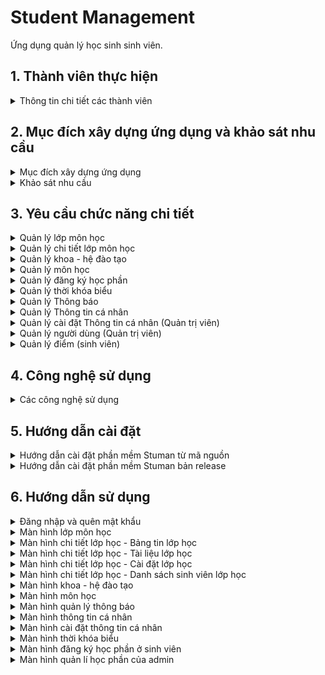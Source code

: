 # Student Management

Ứng dụng quản lý học sinh sinh viên.

## 1. Thành viên thực hiện

<details>
  <summary>Thông tin chi tiết các thành viên</summary>

| STT | MSSV     | Họ và tên                                                  | Lớp      |
| --- | -------- | ---------------------------------------------------------- | -------- |
| 0   | 19522424 | [Lê Hữu Trung](https://github.com/lehuutrung1412)          | KHTN2019 |
| 1   | 19520354 | [Ngô Quang Vinh](https://github.com/vinhqngo5)             | KHTN2019 |
| 2   | 19521300 | [Nguyễn Đỗ Mạnh Cường](https://github.com/cuongnguyen1402) | KHTN2019 |
| 3   | 19521178 | [Nguyễn Đình Bình An](https://github.com/19521178)         | KHTN2019 |
| 4   | 19520257 | [Hứa Thanh Tân](https://github.com/htthtt12t1)             | KHTN2019 |

</details>

## 2. Mục đích xây dựng ứng dụng và khảo sát nhu cầu

<details>
  <summary>Mục đích xây dựng ứng dụng</summary>

- Xây dựng một nền tảng tất cả trong một. Người quản trị, giáo viên, sinh viên có thể sử dụng công cụ để học tập trực tuyến, tra cứu kết quả học tập, đăng ký học phần, quản trị đào tạo, ...
- Nâng cao tính chính xác, bảo mật trong quản lý thông tin sinh viên.
- Thay thế các ứng dụng quản lý đã lỗi thời.
- Giao diện, luồng xử lý phù hợp hơn với nhu cầu của người sử dụng.
</details>

<details>
  <summary>Khảo sát nhu cầu</summary>

- Nhu cầu của quản trị viên

  - Quản lý đào tạo bao gồm: lớp môn học, khoa - hệ đào tạo, môn học.
  - Quản lý danh sách sinh viên, giáo viên, quản trị viên.
  - Thêm thông báo đến từng đối tượng trong hệ thống.
  - Tạo đợt đăng ký học phần.
  - Thêm các trường thông tin mới cho sinh viên, giáo viên.
  - Tính bảo mật thông tin cao.

- Nhu cầu của giáo viên
  | ![](./ReadmeAssets/NhuCauGiaoVien.png) |
  |:--:|
  | _Nhu cầu sử dụng ứng dụng của giáo viên_ |

  - Chỉnh sửa, cập nhật thông tin cá nhân.
  - Xem lịch, thời khóa biểu giảng dạy.
  - Đăng thông báo các lớp đang giảng dạy.
  - Thêm điểm cho sinh viên.
  - Thêm deadline và tài liệu tham khảo.
  - Mở khảo sát lớp học.
  - Chức năng nhắn tin trong lớp học.

- Nhu cầu của sinh viên
  | ![](./ReadmeAssets/NhuCauSinhVien.png) |
  |:--:|
  | _Nhu cầu sử dụng ứng dụng của sinh viên_ |

  - Chỉnh sửa, cập nhật thông tin cá nhân.
  - Xem lớp môn học đã và đang học.
  - Xem thời khóa biểu, lịch thi.
  - Xem kết quả học tập, điểm rèn luyện.
  - Đăng ký học phần.
  - Xem thông báo, xem tài liệu lớp học

  </details>

## 3. Yêu cầu chức năng chi tiết

<details>
  <summary>Quản lý lớp môn học</summary>

- Hiển thị thông tin lớp môn học: môn học, mã môn, sĩ số, giáo viên, thời khóa biểu, …
- Tìm kiếm các lớp môn học theo mã lớp, giáo viên giảng dạy.
- Thêm, sửa, xóa các lớp môn học.
- Hiển thị các lớp môn học theo quyền, theo học kỳ.
- Đi đến trang thông tin chi tiết của lớp môn học.

</details>

<details>
  <summary>Quản lý chi tiết lớp môn học</summary>
  
- Bảng tin lớp học
  - Thêm, sửa, xóa bài đăng.
  - Tạo thông báo khi đăng bài.
  - Đăng bài kèm hình ảnh.
  - Thêm, sửa, xóa bình luận của bài đăng.
  - Tạo thông báo khi bình luận bài đăng.
- Lịch học, báo nghỉ, báo bù
  - Xem lịch học, lịch nghỉ, lịch bù.
  - Thêm ngày nghỉ học, ngày học bù.
  - Xóa ngày nghỉ học, ngày học bù.
  - Tạo thông báo khi báo nghỉ, báo bù.
- Tài liệu lớp học:
  - Thêm, sửa, xóa thư mục.
  - Thêm, sửa, xóa tài liệu.
  - Tải tài liệu.
  - Tải toàn bộ tài liệu lớp học.
  - Tra cứu tài liệu lớp học.
- Danh sách sinh viên lớp học
  - Xem tổng quan, thống kê điểm số sinh viên trong lớp.
  - Xem thông tin sinh viên trong lớp.
  - Thêm sinh viên vào lớp.
  - Xóa sinh viên ra khỏi lớp.
  - Tra cứu sinh viên trong lớp.
  - Thêm, sửa, xóa điểm thành phần cho lớp học.
  - Thêm, sửa, xóa điểm cho sinh viên trong lớp.

</details>

<details>
  <summary>Quản lý khoa - hệ đào tạo</summary>

- Hiển thị thông tin, số lượng sinh viên ứng với từng khoa.
- Hiển thị thông tin, số lượng sinh viên ứng với từng hệ đào tạo.
- Thêm, sửa, xóa khoa.
- Thêm, sửa, xóa hệ đào tạo.
- Tìm kiếm khoa theo tên khoa hoặc theo tên hệ đào tạo mà khoa có.
- Thêm hệ đào tạo tương ứng với khoa.

</details>

<details>
  <summary>Quản lý môn học</summary>

- Hiển thị danh sách và thông tin các môn học : tên môn, mã môn, số tín chỉ, mô tả, …
- Tìm kiếm môn học theo mã môn, tên môn.
- Thêm, sửa, xóa môn học.
- Thêm môn học từ excel.

</details>

<details>
  <summary>Quản lý đăng ký học phần</summary>
  
- Quản trị viên
  - Thêm học kỳ và đóng mở học kỳ.
  - Thêm lớp môn học thủ công hoặc thêm từ file excel.
  - Xem chi tiết, sửa, xóa lớp môn học.
  - Tìm kiếm lớp môn học theo tên môn học, mã lớp học.
- Sinh viên
  - Đăng ký, hủy đăng ký lớp môn học.
  - Trực quan hóa các lớp môn học bằng thời khóa biểu.
  - Đánh dấu những lớp bị trùng giờ học.
  - Tìm kiếm lớp môn học chưa đăng ký theo tên môn học, mã lớp học.

</details>

<details>
  <summary>Quản lý thời khóa biểu</summary>
  
- Hiển thị danh sách các lớp môn học dưới dạng bảng thời khóa biểu.
- Hiển thị các lớp môn học theo quyền (giáo viên, sinh viên), theo học kỳ.

</details>

<details>
  <summary>Quản lý Thông báo</summary>
  
  - Quản trị viên:
    - Thêm, xóa, sửa, xem chi tiết thông báo thông báo.
    - Thêm thông báo nghỉ, thông báo bù
    - Tìm kiếm thông báo theo chủ đề, thời gian, loại thông báo

- Giáo viên:

  - Xem chi tiết thông báo thông báo. - Thêm thông báo nghỉ, thông báo bù
  - Tìm kiếm thông báo theo chủ đề, thời gian, loại thông báo

- Sinh viên:
  - Xem chi tiết thông báo thông báo.
  - Tìm kiếm thông báo theo chủ đề, thời gian, loại thông báo

</details>

<details>
  <summary>Quản lý Thông tin cá nhân</summary>

- Hiển thị thông tin cá nhân của người dùng
- Chỉnh sửa thông tin cá nhân theo quyền

</details>

<details>
  <summary>Quản lý cài đặt Thông tin cá nhân (Quản trị viên)</summary>

- HIển thị các trường thông tin cá nhân theo role
- Thêm, xóa , sửa, ẩn, xem các cài đặt của trường thông tin theo role

</details>

<details>
  <summary>Quản lý người dùng (Quản trị viên)</summary>

- Thiết lập, cung cấp tài khoản và mật khẩu cho người dùng (sinh viên, giáo viên, Quản trị viên).
- Thêm người dùng thủ công và từ file.
- Chỉnh sửa, cập nhật thông tin cho người dùng.
- Tìm kiếm thông tin người dùng.

</details>

<details>
  <summary>Quản lý điểm (sinh viên)</summary>

- Xem bảng điểm sinh viên.
- Xuất bảng điểm sinh viên (future work)

</details>

## 4. Công nghệ sử dụng

<details>
  <summary>Các công nghệ sử dụng</summary>

- Nền tảng: .Net FrameWork, version 4.7.2
- Frontend: C#, XAML, Windows Presentation Foundation (WPF)
- Backend: C#
- ORM FrameWork: ADO.NET Entity FrameWork, version 6.0.0
- Hệ quản trị cơ sở dữ liệu: SQL Server
- Dịch vụ lưu trữ đám mây: Google Cloud Platform, CDN
- IDE: Microsoft Visual Studio 2019
- UI design tool: Miro
- Thư viện hỗ trợ khác: MaterialDesignXAML, System.Windows.Interactivity.WPF, Math Converter
</details>

## 5. Hướng dẫn cài đặt

<details>
  <summary>Hướng dẫn cài đặt phần mềm Stuman từ mã nguồn</summary>

- Download hoặc clone repo về máy tính.
- Chạy file `SqlServer/data.sql`
- Chạy file `StudentManagement/StudentManagement/StudentManagement.sln` bằng Visual Studio
- Tài khoản mặc định:
  - Tài khoản admin: admin/admin
  - Tài khoản giáo viên: gv/gv
  - Tài khoản sinh viên: sv/sv

</details>

<details>
  <summary>Hướng dẫn cài đặt phần mềm Stuman bản release</summary>
  
- Download file zip tại mục release.
- Giải nén file zip và bật kết nối mạng để sử dụng.
- Tài khoản mặc định: 
	- Tài khoản admin: admin/admin
	- Tài khoản giáo viên: gv/gv
	- Tài khoản sinh viên: sv/sv

</details>

## 6. Hướng dẫn sử dụng

<details>
  <summary>Đăng nhập và quên mật khẩu</summary>

| ![](./ReadmeAssets/Login.png) | ![](./ReadmeAssets/ForgotPassword.png) |
| :---------------------------: | :------------------------------------: |
|     _Màn hình đăng nhập_      |        _Màn hình quên mật khẩu_        |

1. Nhập tên đăng nhập - textbox
2. Nhập mật khẩu - passwordbox
3. Ghi nhớ đăng nhập - checkbox
4. Đăng nhập - button
5. Chuyển sang màn hình quên mật khẩu - button
6. Nhập Email để xác thực danh tính - textbox
7. Nhập mã OTP được gửi về Email - textbox and button
8. Nhập mật khẩu mới - passwordbox
9. Nhập lại mật khẩu mới - passwordbox

</details>

<details>
  <summary>Màn hình lớp môn học</summary>

| ![](./ReadmeAssets/SubjectClass.png) | ![](./ReadmeAssets/SubjectClassEdit.png) |
| :----------------------------------: | :--------------------------------------: |
|      _Màn hình quản lý lớp học_      |  _Màn hình chỉnh sửa thông tin lớp học_  |

1. Tìm kiếm lớp môn học - textbox
2. Chọn để tìm kiếm lớp môn học theo mã lớp và tên môn - button
3. Chọn để tìm kiếm lớp môn học theo giáo viên - button
4. Chọn học kỳ cần lọc - combobox
5. Đồng bộ với dữ liệu mới trên cloud - button
6. Xem thông tin lớp môn học - button
7. Đến trang thông tin chi tiết lớp học - button
8. Thêm lớp học mới - button
9. Đến giao diện chỉnh sửa lớp học - button
10. Xóa lớp học - button
11. Thay đổi ảnh bìa cho lớp học - button
12. Thay đổi thông tin cho lớp học - textbox, datepicker, combobox
13. Hủy tất cả thay đổi - button
14. Xác nhận thay đổi - button
</details>

<details>
  <summary>Màn hình chi tiết lớp học - Bảng tin lớp học</summary>

|      ![](./ReadmeAssets/Newfeed1.png)       |
| :-----------------------------------------: |
| _Chức năng đăng bài viết mới trong lớp học_ |

|       ![](./ReadmeAssets/Newfeed2.png)       |
| :------------------------------------------: |
| _Chức năng chỉnh sửa bài viết trong lớp học_ |

|       ![](./ReadmeAssets/Newfeed3.png)       |
| :------------------------------------------: |
| _Chức năng bình luận bài viết trong lớp học_ |

</details>

<details>
  <summary>Màn hình chi tiết lớp học - Tài liệu lớp học</summary>

|    ![](./ReadmeAssets/FileManager1.png)     |
| :-----------------------------------------: |
| _Chức năng thêm sửa xóa file trong lớp học_ |

|     ![](./ReadmeAssets/FileManager2.png)      |
| :-------------------------------------------: |
| _Chức năng thêm sửa xóa folder trong lớp học_ |

</details>

<details>
  <summary>Màn hình chi tiết lớp học - Cài đặt lớp học</summary>

| ![](./ReadmeAssets/SettingSubjectClass.png) |
| :-----------------------------------------: |
|         _Màn hình cài đặt lớp học_          |

</details>

<details>
  <summary>Màn hình chi tiết lớp học - Danh sách sinh viên lớp học</summary>

| ![](./ReadmeAssets/StudentSubjectClass.png) |  ![](./ReadmeAssets/StudentSubjectClassEdit.png)  |
| :-----------------------------------------: | :-----------------------------------------------: |
|   _Màn hình danh sách sinh viên lớp học_    | _Màn hình chỉnh sửa thông tin học phần sinh viên_ |

</details>

<details>
  <summary>Màn hình khoa - hệ đào tạo</summary>

| ![](./ReadmeAssets/TrainingForm.png) | ![](./ReadmeAssets/TrainingFormEdit.png)  |
| :----------------------------------: | :---------------------------------------: |
|    _Màn hình quản lý hệ đào tạo_     | _Màn hình chỉnh sửa thông tin hệ đào tạo_ |

1. Thêm hệ đào tạo mới - button
2. Xem thông tin hệ đào tạo - button
3. Chỉnh sửa thông tin hệ đào tạo - button
4. Xóa hệ đào tạo - button
5. Xóa hệ đào tạo - button
6. Chỉnh sửa thông tin hệ đào tạo - button
7. Nhập tên hệ đào tạo - textbox
8. Số lượng khoa có hệ đào tạo (ứng dụng tự tính toán) - textbox
9. Số lượng sinh viên thuộc hệ đào tạo (ứng dụng tự tính toán) - textbox
10. Hủy bỏ các thay đổi hiện tại - button
11. Xác nhận các thay đổi hiện tại - button

| ![](./ReadmeAssets/Faculty.png) |    ![](./ReadmeAssets/FacultyEdit.png)    |
| :-----------------------------: | :---------------------------------------: |
|  _Màn hình quản lý hệ đào tạo_  | _Màn hình chỉnh sửa thông tin hệ đào tạo_ |

12. Tìm kiếm khoa - textbox
13. Tìm kiếm khoa theo tên khoa - button
14. Tìm kiếm khoa theo hệ đào tạo - button
15. Thêm khoa mới - button
16. Xóa khoa - button
17. Chỉnh sửa thông tin khoa - button
18. Nhập tên khoa - textbox
19. Chọn ngày thành lập khoa - datepicker
20. Số lượng sinh viên thuộc khoa (ứng dụng tự tính toán) - textbox
21. Các hệ đào tạo mà khoa chưa có - combobox
22. Thêm hệ đào tạo mới cho khoa - button
23. Xóa hệ đào tạo thuộc khoa - button
24. Hủy bỏ các thay đổi hiện tại - button
25. Xác nhận các thay đổi hiện tại - button

</details>

<details>
  <summary>Màn hình môn học</summary>

| ![](./ReadmeAssets/Subject.png) |  ![](./ReadmeAssets/SubjectEdit.png)   |
| :-----------------------------: | :------------------------------------: |
|   _Màn hình quản lý môn học_    | _Màn hình chỉnh sửa thông tin môn học_ |

1. Tìm kiếm môn học - textbox
2. Tìm kiếm môn học theo mã môn - textbox
3. Tìm kiếm môn học theo tên môn - textbox
4. Thêm môn học mới - button
5. Thêm môn học mới từ excel- button
6. Hiển thị danh sách môn học - datagrid
7. Chỉnh sửa thông tin môn học - button
8. Xóa môn học - button
9. Nhập tên môn học - textbox
10. Nhập mã môn học - textbox
11. Nhập số tín chỉ của môn học - textbox
12. Nhập mô tả môn học - textbox
13. Hủy bỏ các thay đổi hiện tại - button
14. Xác nhận các thay đổi hiện tại - button

</details>

<details>
  
  <summary>Màn hình quản lý thông báo</summary>

| ![](./ReadmeAssets/Notification.png) | ![](./ReadmeAssets/NotificationEdit.png) |
| :----------------------------------: | :--------------------------------------: |
|     _Màn hình quản lý thông báo_     |      _Màn hình chỉnh sửa thông báo_      |

1. Tìm kiếm theo loại thông báo - combobox
2. Nhập chủ đề theo chủ đề - textbox
3. Nhập ngày tìm kiếm - datepicker
4. Tìm kiếm theo chủ đề, ngày, loại thông báo - button
5. Thêm thông báo - button
6. Xem thông báo bên right side bar - button
7. Xem chi tiết thông báo trong dialog host - button
8. Xoá thông báo - button
9. Sửa thông báo - button
10. Thay đổi thông tin cho thông báo - textbox, textbox, datepicker, combobox
11. Huỷ sửa thông báo - button
12. Lưu cập nhật - button

| ![](./ReadmeAssets/CreateNotification.png) | ![](./ReadmeAssets/NotificationPopupbox.png) |
| :----------------------------------------: | :------------------------------------------: |
|          _Màn hình tạo thông báo_          |          _Popup box xem thông báo_           |

13. Nhập thông tin thông bao - textbox, combobox, datepicker
14. Thêm thông báo - button
15. Huỷ thêm thông báo - button
16. Đánh dấu tất cả đã đọc - button
17. Xem chi tiết thông báo - button
18. Đánh dấu đã đọc - button
19. Đánh dấu chưa đọc - button

</details>

<details>
  <summary>Màn hình thông tin cá nhân</summary>

|   ![](./ReadmeAssets/UserInfo.png)   |  ![](./ReadmeAssets/UserInfoEdit.png)  |
| :----------------------------------: | :------------------------------------: |
| _Màn hình quản lý thông tin cá nhân_ | _Màn hình chỉnh sửa thông tin cá nhân_ |

1. Chỉnh sửa thông tin cá nhân - button
2. Thay đổi ảnh đại diện - button
3. Thêm đổi thông tin - textbox, combobox, datepicker
4. Huỷ thay đổi thông tin - button
5. Lưu thông tin thay đổi - button

</details>

<details>
  <summary>Màn hình cài đặt thông tin cá nhân</summary>

| ![](./ReadmeAssets/SettingUserInfo.png) | ![](./ReadmeAssets/CreateSettingUserInfo.png) |
| :-------------------------------------: | :-------------------------------------------: |
|  _Màn hình cài đặt thông tin cá nhân_   |    _Cửa sổ thêm trường thông tin cá nhân_     |

1. Chọn role cài đặt - radio button
2. Thay đổi thiết lập trường thông tin - textbox, combobox, radio button, button
3. Xoá trường thông tin - button
4. Xoá vĩnh viễn trường thông tin - button
5. Khôi phục trường thông tin - button
6. Thêm trường thông tin - button
7. Xác nhận cài đặt - button
8. Nhập trường thông tin - textbox, combobox, checkbox
9. Thêm trường thông tin - button
10. Huỷ trường thông tin - button

</details>

<details>
  <summary>Màn hình thời khóa biểu</summary>

| ![](./ReadmeAssets/ScheduleTable.png)   |
| :-------------------------------------: |
|  _Màn hình thời khóa biểu_              |

1. Chọn học kỳ - combobox
2. Khuôn thời khóa biểu - textblock, label
3. Đại diện lớp môn học - textblock

</details>

<details>
  <summary>Màn hình đăng ký học phần ở sinh viên</summary>

| ![](./ReadmeAssets/StudentCourseRegistry1.png) |
| :-------------------------------------: |
|  _Màn hình đăng ký học phần khi chọn danh sách_  |

| ![](./ReadmeAssets/StudentCourseRegistry2.png) |
| :-------------------------------------: |
|  _Màn hình đăng ký học phần khi chọn TKB_  |

1. Chọn hiển thị các lớp đã đăng ký dưới dạng danh sách - tag
2. Chọn hiển thị các lớp đã đăng ký dưới dạng thời khóa biểu - tag
3. Hủy đăng ký các lớp được check - button
4. Đăng ký các lớp được check - button
5. Biểu diễn danh sách các lớp đã đăng ký - datagrid
6. Biểu diễn danh sách các lớp chưa đăng ký - datagrid
7. Nhập tên môn hoặc mã lớp để lọc danh sách các lớp chưa đăng ký - textbox
8. Chọn lọc theo tên môn học - button
9. Chọn lọc theo mã lớp học - button
10. Check tất cả lớp học của datagrid tương ứng - checkbox
11. Đưa lớp môn học vào danh sách chuẩn bị đăng ký hoặc chuẩn bị hủy đăng ký - checkbox
12. Đại diện cho lớp đang chọn - textblock
13. Đại diện cho lớp đã check - textblock
14. Đại diện cho lớp đã đăng ký - textblock
15. Khuôn cho thời khóa biểu các lớp đã đăng ký - textblock, label

</details>

<details>
  <summary>Màn hình quản lí học phần của admin</summary>

| ![](./ReadmeAssets/AdminCourseRegistry1.png)   |
| :-------------------------------------: |
|  _Màn hình quản lí học phần ban đầu_            |

| ![](./ReadmeAssets/AdminCourseRegistry2.png)   |
| :-------------------------------------: |
|  _Màn hình tạo học kỳ_            |

| ![](./ReadmeAssets/DialogCreateNewCourse.png)   |
| :-------------------------------------: |
|  _Màn hình tạo thủ công lớp môn học_            |

|   ![](./ReadmeAssets/AdminCourseRegistry3.png)   |  ![](./ReadmeAssets/AdminCourseRegistryRSBItemEdit.png)  |
| :----------------------------------: | :------------------------------------: |
| _Màn hình quản lý học phần_ | _Màn hình chỉnh sửa thông tin lớp môn học_ |

1. Chọn học kỳ - combobox
2. Trạng thái đăng ký học phần của học kỳ được chọn - textblock
3. Hiện popup các trạng thái đăng ký học phần muốn sửa thành - button
4. Mở đăng ký học phần - button
5. Tạm đóng (hoặc chưa mở) đăng ký học phần - button
6. Kết thúc đăng ký học phần - button
7. Hiện popup giao diện tạo học kỳ - button
8. Chọn năm học - combobox
9. Nhập tên học kỳ - textbox
10. Xác nhận tạo học kỳ mới - button
11. Hiện dialog thêm thủ công một môn học - button
12. Đến 19: Nhập thông tin của lớp môn học mới - textbox, combobox, datepicker
20. Nhập, hiển thị mã lớp môn học - textbox
21. Xác nhận tạo lớp môn học mới - button
22. Đóng dialog thêm thủ công một môn học - button
23. Thêm các lớp môn học từ file Excel - button
24. Xóa các lớp môn học được check - button
25. Xuất danh sách lớp môn học ra file Excel - button
26. Xóa lớp môn học đang chọn - button
27. Sửa lớp môn học đang chọn - button
28. Thông tin tên môn học và lớp môn học đang chọn - textbox
29. Nhập thông tin muốn sửa thành của lớp môn học đang chọn - textbox, combobox, datepicker
30. Thoát khỏi giao diện chỉnh sửa - button
31. Xác nhận thông tin chỉnh sửa - button

</details>